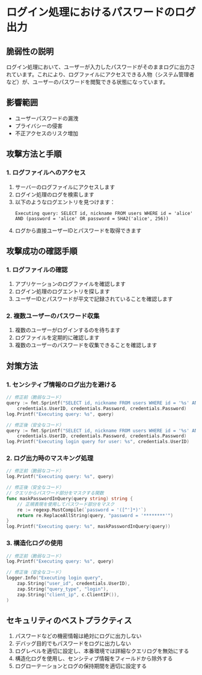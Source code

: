 # ログイン処理におけるパスワードのログ出力

## 脆弱性の説明
ログイン処理において、ユーザーが入力したパスワードがそのままログに出力されています。これにより、ログファイルにアクセスできる人物（システム管理者など）が、ユーザーのパスワードを閲覧できる状態になっています。

## 影響範囲
- ユーザーパスワードの漏洩
- プライバシーの侵害
- 不正アクセスのリスク増加

## 攻撃方法と手順

### 1. ログファイルへのアクセス

1. サーバーのログファイルにアクセスします
2. ログイン処理のログを検索します
3. 以下のようなログエントリを見つけます：
   ```
   Executing query: SELECT id, nickname FROM users WHERE id = 'alice' AND (password = 'alice' OR password = SHA2('alice', 256))
   ```
4. ログから直接ユーザーIDとパスワードを取得できます

## 攻撃成功の確認手順

### 1. ログファイルの確認

1. アプリケーションのログファイルを確認します
2. ログイン処理のログエントリを探します
3. ユーザーIDとパスワードが平文で記録されていることを確認します

### 2. 複数ユーザーのパスワード収集

1. 複数のユーザーがログインするのを待ちます
2. ログファイルを定期的に確認します
3. 複数のユーザーのパスワードを収集できることを確認します

## 対策方法

### 1. センシティブ情報のログ出力を避ける
```go
// 修正前（脆弱なコード）
query := fmt.Sprintf("SELECT id, nickname FROM users WHERE id = '%s' AND (password = '%s' OR password = SHA2('%s', 256))", 
    credentials.UserID, credentials.Password, credentials.Password)
log.Printf("Executing query: %s", query)

// 修正後（安全なコード）
query := fmt.Sprintf("SELECT id, nickname FROM users WHERE id = '%s' AND (password = '%s' OR password = SHA2('%s', 256))", 
    credentials.UserID, credentials.Password, credentials.Password)
log.Printf("Executing login query for user: %s", credentials.UserID)
```

### 2. ログ出力時のマスキング処理
```go
// 修正前（脆弱なコード）
log.Printf("Executing query: %s", query)

// 修正後（安全なコード）
// クエリからパスワード部分をマスクする関数
func maskPasswordInQuery(query string) string {
    // 正規表現を使用してパスワード部分をマスク
    re := regexp.MustCompile(`password = '([^']*)'`)
    return re.ReplaceAllString(query, "password = '********'")
}
log.Printf("Executing query: %s", maskPasswordInQuery(query))
```

### 3. 構造化ログの使用
```go
// 修正前（脆弱なコード）
log.Printf("Executing query: %s", query)

// 修正後（安全なコード）
logger.Info("Executing login query",
    zap.String("user_id", credentials.UserID),
    zap.String("query_type", "login"),
    zap.String("client_ip", c.ClientIP()),
)
```

## セキュリティのベストプラクティス
1. パスワードなどの機密情報は絶対にログに出力しない
2. デバッグ目的でもパスワードをログに出力しない
3. ログレベルを適切に設定し、本番環境では詳細なクエリログを無効にする
4. 構造化ログを使用し、センシティブ情報をフィールドから除外する
5. ログローテーションとログの保持期間を適切に設定する
